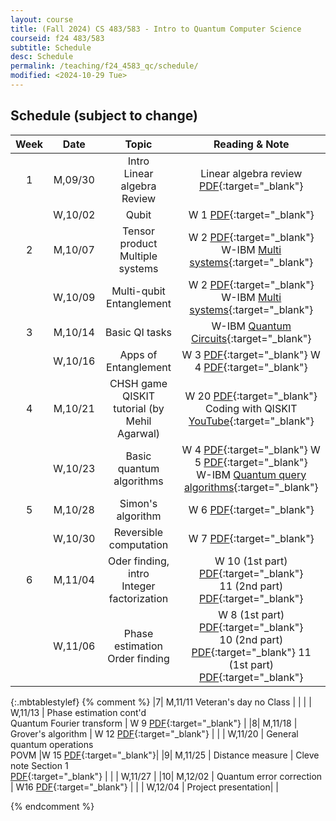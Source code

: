 ```yaml
---
layout: course
title: (Fall 2024) CS 483/583 - Intro to Quantum Computer Science
courseid: f24 483/583
subtitle: Schedule 
desc: Schedule
permalink: /teaching/f24_4583_qc/schedule/
modified: <2024-10-29 Tue>
---
```

## Schedule (subject to change)

| Week | Date  | Topic | Reading & Note |
|:-----:| :---------: |:----------:|:-----:|
|1| M,09/30  | Intro <br> Linear algebra Review | Linear algebra review [PDF](http://groups.uni-paderborn.de/fg-qi/courses/UPB_INTRO_QUANTUM/S2018/notes/Lecture%201%20-%20Linear%20Algebra%20review.pdf){:target="_blank"} |
| | W,10/02 | Qubit | W 1 [PDF](https://cs.uwaterloo.ca/~watrous/QC-notes/QC-notes.01.pdf){:target="_blank"}|
|2| M,10/07  | Tensor product <br> Multiple systems  | W 2 [PDF](https://cs.uwaterloo.ca/~watrous/QC-notes/QC-notes.02.pdf){:target="_blank"} <br> W-IBM [Multi systems](https://learning.quantum.ibm.com/course/basics-of-quantum-information/multiple-systems){:target="_blank"} |
| | W,10/09  | Multi-qubit <br> Entanglement | W 2 [PDF](https://cs.uwaterloo.ca/~watrous/QC-notes/QC-notes.02.pdf){:target="_blank"} <br> W-IBM [Multi systems](https://learning.quantum.ibm.com/course/basics-of-quantum-information/multiple-systems){:target="_blank"} |
|3| M,10/14  | Basic QI tasks  | W-IBM [Quantum Circuits](https://learning.quantum.ibm.com/course/basics-of-quantum-information/quantum-circuits){:target="_blank"}  |
| | W,10/16  | Apps of Entanglement | W 3 [PDF](https://cs.uwaterloo.ca/~watrous/QC-notes/QC-notes.03.pdf){:target="_blank"} W 4 [PDF](https://cs.uwaterloo.ca/~watrous/QC-notes/QC-notes.04.pdf){:target="_blank"}  |
|4| M,10/21  | CHSH game <br> QISKIT tutorial (by Mehil Agarwal)  | W 20 [PDF](https://cs.uwaterloo.ca/~watrous/QC-notes/QC-notes.20.pdf){:target="_blank"} <br> Coding with QISKIT [YouTube](https://www.youtube.com/playlist?list=PLOFEBzvs-VvrgHZt3exM_NNiNKtZlHvZi){:target="_blank"}  |
| | W,10/23  | Basic quantum algorithms |  W 4 [PDF](https://cs.uwaterloo.ca/~watrous/QC-notes/QC-notes.04.pdf){:target="_blank"} W 5 [PDF](https://cs.uwaterloo.ca/~watrous/QC-notes/QC-notes.05.pdf){:target="_blank"} <br> W-IBM [Quantum query algorithms](https://learning.quantum.ibm.com/course/fundamentals-of-quantum-algorithms/quantum-query-algorithms){:target="_blank"}   |
|5| M,10/28 | Simon's algorithm | W 6 [PDF](https://cs.uwaterloo.ca/~watrous/QC-notes/QC-notes.06.pdf){:target="_blank"} |
| | W,10/30 | Reversible computation | W 7 [PDF](https://cs.uwaterloo.ca/~watrous/QC-notes/QC-notes.07.pdf){:target="_blank"} | 
|6| M,11/04 | Oder finding, intro <br> Integer factorization | W 10 (1st part) [PDF](https://cs.uwaterloo.ca/~watrous/QC-notes/QC-notes.10.pdf){:target="_blank"} <br> 11 (2nd part) [PDF](https://cs.uwaterloo.ca/~watrous/QC-notes/QC-notes.11.pdf){:target="_blank"}  |
| | W,11/06 | Phase estimation <br> Order finding | W 8 (1st part) [PDF](https://cs.uwaterloo.ca/~watrous/QC-notes/QC-notes.08.pdf){:target="_blank"} <br> 10 (2nd part) [PDF](https://cs.uwaterloo.ca/~watrous/QC-notes/QC-notes.10.pdf){:target="_blank"} 11 (1st part) [PDF](https://cs.uwaterloo.ca/~watrous/QC-notes/QC-notes.11.pdf){:target="_blank"} |
{:.mbtablestylef}
{% comment %}
|7| M,11/11 Veteran's day no Class |  |
| | W,11/13 | Phase estimation cont'd <br> Quantum Fourier transform | W 9 [PDF](https://cs.uwaterloo.ca/~watrous/QC-notes/QC-notes.09.pdf){:target="_blank"}    |
|8| M,11/18 | Grover's algorithm | W 12 [PDF](https://cs.uwaterloo.ca/~watrous/QC-notes/QC-notes.12.pdf){:target="_blank"} |
| | W,11/20 | General quantum operations <br> POVM |W 15 [PDF](https://cs.uwaterloo.ca/~watrous/QC-notes/QC-notes.15.pdf){:target="_blank"}| 
|9| M,11/25 |  Distance measure | Cleve note Section 1 <br> [PDF](http://cleve.iqc.uwaterloo.ca/resources/QIC-710-F21/Qic710QuantumInformationTheoryPart2.pdf){:target="_blank"} | 
| | W,11/27 | 
|10| M,12/02 | Quantum error correction | W16  [PDF](https://cs.uwaterloo.ca/~watrous/QC-notes/QC-notes.16.pdf){:target="_blank"} |
| | W,12/04 | Project presentation| |

{% endcomment %}
